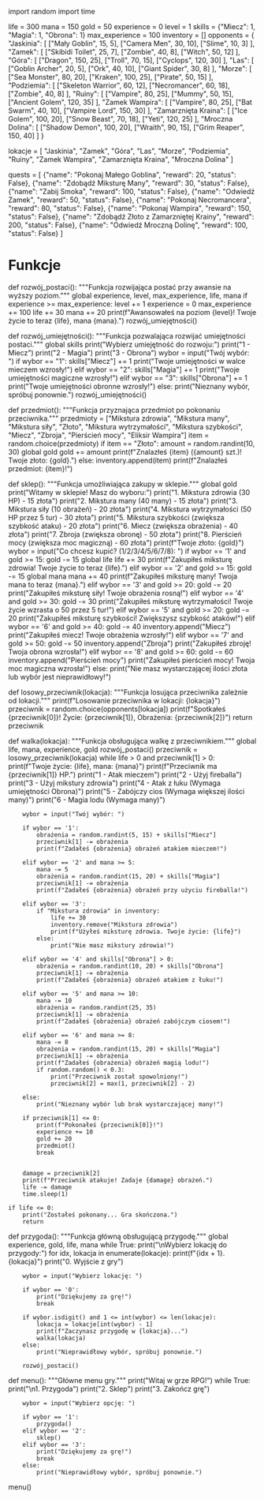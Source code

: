 import random
import time


life = 300
mana = 150
gold = 50
experience = 0
level = 1
skills = {"Miecz": 1, "Magia": 1, "Obrona": 1}
max_experience = 100
inventory = []
opponents = {
    "Jaskinia": [
        ["Mały Goblin", 15, 5],
        ["Camera Men", 30, 10],
        ["Slime", 10, 3]
    ],
    "Zamek": [
        ["Skibidi Toilet", 25, 7],
        ["Zombie", 40, 8],
        ["Witch", 50, 12]
    ],
    "Góra": [
        ["Dragon", 150, 25],
        ["Troll", 70, 15],
        ["Cyclops", 120, 30]
    ],
    "Las": [
        ["Goblin Archer", 20, 5],
        ["Ork", 40, 10],
        ["Giant Spider", 30, 8]
    ],
    "Morze": [
        ["Sea Monster", 80, 20],
        ["Kraken", 100, 25],
        ["Pirate", 50, 15]
    ],
    "Podziemia": [
        ["Skeleton Warrior", 60, 12],
        ["Necromancer", 60, 18],
        ["Zombie", 40, 8]
    ],
    "Ruiny": [
        ["Vampire", 80, 25],
        ["Mummy", 50, 15],
        ["Ancient Golem", 120, 35]
    ],
    "Zamek Wampira": [
        ["Vampire", 80, 25],
        ["Bat Swarm", 40, 10],
        ["Vampire Lord", 150, 30]
    ],
    "Zamarznięta Kraina": [
        ["Ice Golem", 100, 20],
        ["Snow Beast", 70, 18],
        ["Yeti", 120, 25]
    ],
    "Mroczna Dolina": [
        ["Shadow Demon", 100, 20],
        ["Wraith", 90, 15],
        ["Grim Reaper", 150, 40]
    ]
}

lokacje = [
    "Jaskinia", "Zamek", "Góra", "Las", "Morze", "Podziemia", "Ruiny", "Zamek Wampira", "Zamarznięta Kraina", "Mroczna Dolina"
]

quests = [
    {"name": "Pokonaj Małego Goblina", "reward": 20, "status": False},
    {"name": "Zdobądź Miksturę Many", "reward": 30, "status": False},
    {"name": "Zabij Smoka", "reward": 100, "status": False},
    {"name": "Odwiedź Zamek", "reward": 50, "status": False},
    {"name": "Pokonaj Necromancera", "reward": 80, "status": False},
    {"name": "Pokonaj Wampira", "reward": 150, "status": False},
    {"name": "Zdobądź Złoto z Zamarzniętej Krainy", "reward": 200, "status": False},
    {"name": "Odwiedź Mroczną Dolinę", "reward": 100, "status": False}
]

# Funkcje

def rozwój_postaci():
    """Funkcja rozwijająca postać przy awansie na wyższy poziom."""
    global experience, level, max_experience, life, mana
    if experience >= max_experience:
        level += 1
        experience = 0
        max_experience += 100
        life += 30
        mana += 20
        print(f"Awansowałeś na poziom {level}! Twoje życie to teraz {life}, mana {mana}.")
        rozwój_umiejętności()

def rozwój_umiejętności():
    """Funkcja pozwalająca rozwijać umiejętności postaci."""
    global skills
    print("Wybierz umiejętność do rozwoju:")
    print("1 - Miecz")
    print("2 - Magia")
    print("3 - Obrona")
    wybor = input("Twój wybór: ")
    if wybor == "1":
        skills["Miecz"] += 1
        print("Twoje umiejętności w walce mieczem wzrosły!")
    elif wybor == "2":
        skills["Magia"] += 1
        print("Twoje umiejętności magiczne wzrosły!")
    elif wybor == "3":
        skills["Obrona"] += 1
        print("Twoje umiejętności obronne wzrosły!")
    else:
        print("Nieznany wybór, spróbuj ponownie.")
        rozwój_umiejętności()

def przedmiot():
    """Funkcja przyznająca przedmiot po pokonaniu przeciwnika."""
    przedmioty = ["Mikstura zdrowia", "Mikstura many", "Mikstura siły", "Złoto", "Mikstura wytrzymałości", "Mikstura szybkości", "Miecz", "Zbroja", "Pierścień mocy", "Eliksir Wampira"]
    item = random.choice(przedmioty)
    if item == "Złoto":
        amount = random.randint(10, 30)
        global gold
        gold += amount
        print(f"Znalazłeś {item} ({amount} szt.)! Twoje złoto: {gold}.")
    else:
        inventory.append(item)
        print(f"Znalazłeś przedmiot: {item}!")

def sklep():
    """Funkcja umożliwiająca zakupy w sklepie."""
    global gold
    print("Witamy w sklepie! Masz do wyboru:")
    print("1. Mikstura zdrowia (30 HP) - 15 złota")
    print("2. Mikstura many (40 many) - 15 złota")
    print("3. Mikstura siły (10 obrażeń) - 20 złota")
    print("4. Mikstura wytrzymałości (50 HP przez 5 tur) - 30 złota")
    print("5. Mikstura szybkości (zwiększa szybkość ataku) - 20 złota")
    print("6. Miecz (zwiększa obrażenia) - 40 złota")
    print("7. Zbroja (zwiększa obronę) - 50 złota")
    print("8. Pierścień mocy (zwiększa moc magiczną) - 60 złota")
    print(f"Twoje złoto: {gold}")
    wybor = input("Co chcesz kupić? (1/2/3/4/5/6/7/8): ")
    if wybor == '1' and gold >= 15:
        gold -= 15
        global life
        life += 30
        print(f"Zakupiłeś miksturę zdrowia! Twoje życie to teraz {life}.")
    elif wybor == '2' and gold >= 15:
        gold -= 15
        global mana
        mana += 40
        print(f"Zakupiłeś miksturę many! Twoja mana to teraz {mana}.")
    elif wybor == '3' and gold >= 20:
        gold -= 20
        print("Zakupiłeś miksturę siły! Twoje obrażenia rosną!")
    elif wybor == '4' and gold >= 30:
        gold -= 30
        print("Zakupiłeś miksturę wytrzymałości! Twoje życie wzrasta o 50 przez 5 tur!")
    elif wybor == '5' and gold >= 20:
        gold -= 20
        print("Zakupiłeś miksturę szybkości! Zwiększysz szybkość ataków!")
    elif wybor == '6' and gold >= 40:
        gold -= 40
        inventory.append("Miecz")
        print("Zakupiłeś miecz! Twoje obrażenia wzrosły!")
    elif wybor == '7' and gold >= 50:
        gold -= 50
        inventory.append("Zbroja")
        print("Zakupiłeś zbroję! Twoja obrona wzrosła!")
    elif wybor == '8' and gold >= 60:
        gold -= 60
        inventory.append("Pierścień mocy")
        print("Zakupiłeś pierścień mocy! Twoja moc magiczna wzrosła!")
    else:
        print("Nie masz wystarczającej ilości złota lub wybór jest nieprawidłowy!")

def losowy_przeciwnik(lokacja):
    """Funkcja losująca przeciwnika zależnie od lokacji."""
    print(f"Losowanie przeciwnika w lokacji: {lokacja}")
    przeciwnik = random.choice(opponents[lokacja])
    print(f"Spotkałeś {przeciwnik[0]}! Życie: {przeciwnik[1]}, Obrażenia: {przeciwnik[2]}")
    return przeciwnik

def walka(lokacja):
    """Funkcja obsługująca walkę z przeciwnikiem."""
    global life, mana, experience, gold
    rozwój_postaci()
    przeciwnik = losowy_przeciwnik(lokacja)
    while life > 0 and przeciwnik[1] > 0:
        print(f"Twoje życie: {life}, mana: {mana}")
        print(f"Przeciwnik ma {przeciwnik[1]} HP.")
        print("1 - Atak mieczem")
        print("2 - Użyj fireballa")
        print("3 - Użyj mikstury zdrowia")
        print("4 - Atak z łuku (Wymaga umiejętności Obrona)")
        print("5 - Zabójczy cios (Wymaga większej ilości many)")
        print("6 - Magia lodu (Wymaga many)")

        wybor = input("Twój wybór: ")
        
        if wybor == '1':  
            obrażenia = random.randint(5, 15) + skills["Miecz"]
            przeciwnik[1] -= obrażenia
            print(f"Zadałeś {obrażenia} obrażeń atakiem mieczem!")
        
        elif wybor == '2' and mana >= 5:  
            mana -= 5
            obrażenia = random.randint(15, 20) + skills["Magia"]
            przeciwnik[1] -= obrażenia
            print(f"Zadałeś {obrażenia} obrażeń przy użyciu fireballa!")
        
        elif wybor == '3':  
            if "Mikstura zdrowia" in inventory:
                life += 30
                inventory.remove("Mikstura zdrowia")
                print(f"Użyłeś miksturę zdrowia. Twoje życie: {life}")
            else:
                print("Nie masz mikstury zdrowia!")
        
        elif wybor == '4' and skills["Obrona"] > 0:  
            obrażenia = random.randint(10, 20) + skills["Obrona"]
            przeciwnik[1] -= obrażenia
            print(f"Zadałeś {obrażenia} obrażeń atakiem z łuku!")
        
        elif wybor == '5' and mana >= 10:  
            mana -= 10
            obrażenia = random.randint(25, 35)
            przeciwnik[1] -= obrażenia
            print(f"Zadałeś {obrażenia} obrażeń zabójczym ciosem!")
        
        elif wybor == '6' and mana >= 8:  
            mana -= 8
            obrażenia = random.randint(15, 20) + skills["Magia"]
            przeciwnik[1] -= obrażenia
            print(f"Zadałeś {obrażenia} obrażeń magią lodu!")
            if random.random() < 0.3:  
                print("Przeciwnik został spowolniony!")
                przeciwnik[2] = max(1, przeciwnik[2] - 2)  
        
        else:
            print("Nieznany wybór lub brak wystarczającej many!")
        
        if przeciwnik[1] <= 0:
            print(f"Pokonałeś {przeciwnik[0]}!")
            experience += 10
            gold += 20
            przedmiot()
            break

        
        damage = przeciwnik[2]
        print(f"Przeciwnik atakuje! Zadaje {damage} obrażeń.")
        life -= damage
        time.sleep(1)

    if life <= 0:
        print("Zostałeś pokonany... Gra skończona.")
        return

def przygoda():
    """Funkcja główną obsługującą przygodę."""
    global experience, gold, life, mana
    while True:
        print("\nWybierz lokację do przygody:")
        for idx, lokacja in enumerate(lokacje):
            print(f"{idx + 1}. {lokacja}")
        print("0. Wyjście z gry")
        
        wybor = input("Wybierz lokację: ")
        
        if wybor == '0':
            print("Dziękujemy za grę!")
            break
        
        if wybor.isdigit() and 1 <= int(wybor) <= len(lokacje):
            lokacja = lokacje[int(wybor) - 1]
            print(f"Zaczynasz przygodę w {lokacja}...")
            walka(lokacja)
        else:
            print("Nieprawidłowy wybór, spróbuj ponownie.")
        
        rozwój_postaci()  

def menu():
    """Główne menu gry."""
    print("Witaj w grze RPG!")
    while True:
        print("\n1. Przygoda")
        print("2. Sklep")
        print("3. Zakończ grę")
        
        wybor = input("Wybierz opcję: ")
        
        if wybor == '1':
            przygoda()
        elif wybor == '2':
            sklep()
        elif wybor == '3':
            print("Dziękujemy za grę!")
            break
        else:
            print("Nieprawidłowy wybór, spróbuj ponownie.")


menu()

